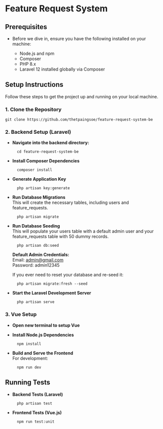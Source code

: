 # Feature Request System

## Prerequisites  
- Before we dive in, ensure you have the following installed on your machine:  

    - Node.js and npm
    - Composer
    - PHP 8.x
    - Laravel 12 installed globally via Composer

## Setup Instructions  

Follow these steps to get the project up and running on your local machine.

### 1. Clone the Repository  

    git clone https://github.com/thetpaingsoe/feature-request-system-be


### 2. Backend Setup (Laravel)
- **Navigate into the backend directory:**  

        cd feature-request-system-be

- **Install Composer Dependencies**  

        composer install

- **Generate Application Key**  

        php artisan key:generate

- **Run Database Migrations**  
This will create the necessary tables, including users and feature_requests.

        php artisan migrate

- **Run Database Seeding**  
This will populate your users table with a default admin user and your feature_requests table with 50 dummy records.

        php artisan db:seed

    **Default Admin Credentials:**  
    Email: admin@gmail.com  
    Password: admin12345

    If you ever need to reset your database and re-seed it:

        php artisan migrate:fresh --seed

- **Start the Laravel Development Server**  

        php artisan serve

### 3. Vue Setup 

- **Open new terminal to setup Vue**

- **Install Node.js Dependencies**  

        npm install

- **Build and Serve the Frontend**  
    For development:  

        npm run dev

## Running Tests  

- **Backend Tests (Laravel)**  

        php artisan test

- **Frontend Tests (Vue.js)**  

        npm run test:unit

